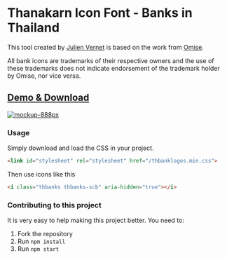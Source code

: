 # Thanakarn Icon Font - Banks in Thailand

This tool created by [Julien Vernet](https://siamkreative.com/) is based on the work from [Omise](https://github.com/omise/banks-logo).

All bank icons are trademarks of their respective owners and the use of these trademarks does not indicate endorsement of the trademark holder by Omise, nor vice versa.

## [Demo & Download](https://labs.siamkreative.com/Thanakarn-Icon-Font)

[![mockup-888px](http://i.imgur.com/3nRRQKz.jpg)](https://labs.siamkreative.com/Thanakarn-Icon-Font)

### Usage

Simply download and load the CSS in your project.

```html
<link id="stylesheet" rel="stylesheet" href="/thbanklogos.min.css">
```

Then use icons like this

```html
<i class="thbanks thbanks-scb" aria-hidden="true"></i>
```

### Contributing to this project

It is very easy to help making this project better. You need to:

1. Fork the repository 
2. Run `npm install`
3. Run `npm start`
